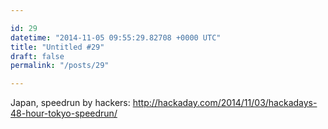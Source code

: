 ```yaml
---

id: 29
datetime: "2014-11-05 09:55:29.82708 +0000 UTC"
title: "Untitled #29"
draft: false
permalink: "/posts/29"

---
```


Japan, speedrun by hackers: http://hackaday.com/2014/11/03/hackadays-48-hour-tokyo-speedrun/

